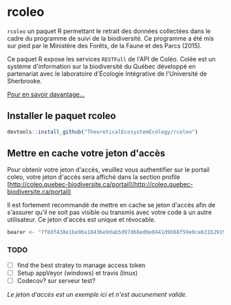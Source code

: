 # rcoleo

`rcoleo` un paquet R permettant le retrait des données collectées dans le cadre du programme de suivi de la biodiversité. Ce programme a été mis sur pied par le Ministère des Forêts, de la Faune et des Parcs (2015).

Ce paquet R expose les services `RESTFull` de l'API de Coléo. Colée est un système d'information sur la biodiversité du Québec développé en partenariat avec le laboratoire d'Écologie Intégrative de l'Université de Sherbrooke.

[Pour en savoir davantage...](https://synapse.vhost33.genap.ca/docs/)


## Installer le paquet rcoleo

```r
devtools::install_github("TheoreticalEcosystemEcology/rcoleo")
```

## Mettre en cache votre jeton d'accès

Pour obtenir votre jeton d'accès, veuillez vous authentifier sur le portail coleo, votre jeton d'accès sera affiché dans la section profile [http://coleo.quebec-biodiversite.ca/portail](http://coleo.quebec-biodiversite.ca/portail)

Il est fortement recommandé de mettre en cache se jeton d'accès afin de s'assurer qu'il ne soit pas visible ou transmis avec votre code à un autre utilisateur. Ce jeton d'accès est unique et révocable.

```r
bearer <- "7f8df438e1be96a18436e9dab5d97d68ed0e0441d9b68f59e0ce631b2919f3aa"
```

### TODO

- [ ] find the best stratey to manage access token
- [ ] Setup appVeyor (windows) et travis (linux)
- [ ] Codecov? sur serveur test?

*Le jeton d'accès est un exemple ici et n'est aucunement valide.*
